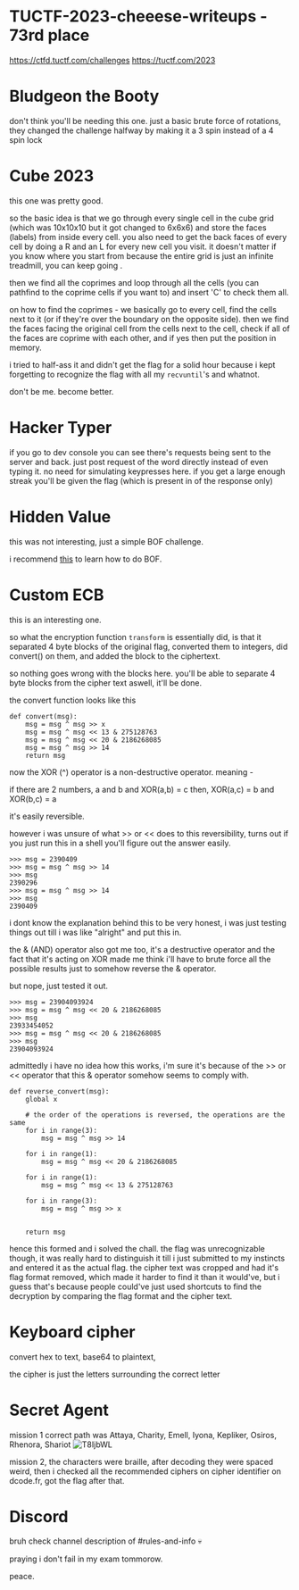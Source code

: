 # TUCTF-2023-cheeese-writeups - 73rd place
https://ctfd.tuctf.com/challenges
https://tuctf.com/2023
# Bludgeon the Booty
don't think you'll be needing this one.
just a basic brute force of rotations, they changed the challenge halfway by making it a 3 spin instead of a 4 spin lock

# Cube 2023

this one was pretty good. 

so the basic idea is that we go through every single cell in the cube grid (which was 10x10x10 but it got changed to 6x6x6) and store the faces (labels) from inside every cell. you also need to get the back faces of every cell by doing a R and an L for every new cell you visit. it doesn't matter if you know where you start from because the entire grid is just an infinite treadmill, you can keep going .

then we find all the coprimes and loop through all the cells (you can pathfind to the coprime cells if you want to) and insert 'C' to check them all.

on how to find the coprimes - 
we basically go to every cell, find the cells next to it (or if they're over the boundary on the opposite side). then we find the faces facing the original cell from the cells next to the cell, check if all of the faces are coprime with each other, and if yes then put the position in memory.

i tried to half-ass it and didn't get the flag for a solid hour because i kept forgetting to recognize the flag with all my `recvuntil`'s and whatnot.

don't be me. become better.

# Hacker Typer

if you go to dev console you can see there's requests being sent to the server and back. just post request of the word directly instead of even typing it. no need for simulating keypresses here. if you get a large enough streak you'll be given the flag (which is present in of the response only)

# Hidden Value

this was not interesting, just a simple BOF challenge.

i recommend [this](https://ir0nstone.gitbook.io/notes/types/stack/shellcode) to learn how to do BOF.

# Custom ECB

this is an interesting one. 

so what the encryption function `transform` is essentially did, is that it separated 4 byte blocks of the original flag, converted them to integers, did convert() on them, and added the block to the ciphertext.

so nothing goes wrong with the blocks here. you'll be able to separate 4 byte blocks from the cipher text aswell, it'll be done.

the convert function looks like this
```
def convert(msg):
    msg = msg ^ msg >> x
    msg = msg ^ msg << 13 & 275128763
    msg = msg ^ msg << 20 & 2186268085
    msg = msg ^ msg >> 14
    return msg
```

now the XOR (^) operator is a non-destructive operator. meaning - 

if there are 2 numbers, a and b and XOR(a,b) = c then, XOR(a,c) = b and XOR(b,c) = a

it's easily reversible.

however i was unsure of what >> or << does to this reversibility, turns out if you just run this in a shell you'll figure out the answer easily.

```
>>> msg = 2390409
>>> msg = msg ^ msg >> 14
>>> msg
2390296
>>> msg = msg ^ msg >> 14
>>> msg
2390409
```

i dont know the explanation behind this to be very honest, i was just testing things out till i was like "alright" and put this in.

the & (AND) operator also got me too, it's a destructive operator and the fact that it's acting on XOR made me think i'll have to brute force all the possible results just to somehow reverse the & operator.

but nope, just tested it out.

```
>>> msg = 23904093924
>>> msg = msg ^ msg << 20 & 2186268085
>>> msg
23933454052
>>> msg = msg ^ msg << 20 & 2186268085
>>> msg
23904093924
```

admittedly i have no idea how this works, i'm sure it's because of the >> or << operator that this & operator somehow seems to comply with.

```
def reverse_convert(msg):
    global x

    # the order of the operations is reversed, the operations are the same
    for i in range(3):
        msg = msg ^ msg >> 14

    for i in range(1):
        msg = msg ^ msg << 20 & 2186268085
    
    for i in range(1):
        msg = msg ^ msg << 13 & 275128763
    
    for i in range(3):
        msg = msg ^ msg >> x


    return msg
```

hence this formed and i solved the chall. the flag was unrecognizable though, it was really hard to distinguish it till i just submitted to my instincts and entered it as the actual flag. the cipher text was cropped and had it's flag format removed, which made it harder to find it than it would've, but i guess that's because people could've just used shortcuts to find the decryption by comparing the flag format and the cipher text.

# Keyboard cipher

convert hex to text, base64 to plaintext, 

the cipher is just the letters surrounding the correct letter

# Secret Agent

mission 1 correct path was Attaya, Charity, Emell, Iyona, Kepliker, Osiros, Rhenora, Shariot
![T8IjbWL](https://github.com/null-Exception1/TUCTF-2023-cheeese-writeups/assets/82306174/1bd1d4e0-5dfa-42b4-b711-8b7c31cb8bbd)

mission 2, the characters were braille, after decoding they were spaced weird, then i checked all the recommended ciphers on cipher identifier on dcode.fr, got the flag after that.

# Discord

bruh check channel description of #rules-and-info :skull:



praying i don't fail in my exam tommorow.

peace.


